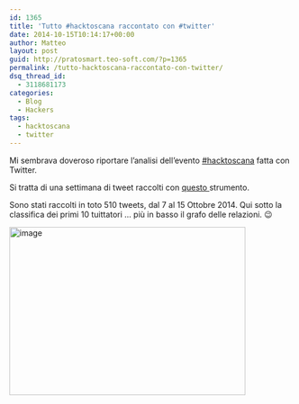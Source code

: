 ```yaml
---
id: 1365
title: 'Tutto #hacktoscana raccontato con #twitter'
date: 2014-10-15T10:14:17+00:00
author: Matteo
layout: post
guid: http://pratosmart.teo-soft.com/?p=1365
permalink: /tutto-hacktoscana-raccontato-con-twitter/
dsq_thread_id:
  - 3118681173
categories:
  - Blog
  - Hackers
tags:
  - hacktoscana
  - twitter
---
```

<p style="text-align: left;">
  Mi sembrava doveroso riportare l&#8217;analisi dell&#8217;evento <a title="#HACKTOSCANA : ha vinto la LEGO ;-)" href="http://pratosmart.teo-soft.com/hacktoscana-ha-vinto-la-lego/" target="_blank">#hacktoscana</a> fatta con Twitter.
</p>

<p style="text-align: left;">
  Si tratta di una settimana di tweet raccolti con <a href="http://tags.hawksey.info/get-tags/" target="_blank">questo </a>strumento.
</p>

<p style="text-align: left;">
  Sono stati raccolti in toto 510 tweets, dal 7 al 15 Ottobre 2014. Qui sotto la classifica dei primi 10 tuittatori &#8230; più in basso il grafo delle relazioni. 😉
</p>

[<img class=" wp-image-1366 aligncenter" src="http://pratosmart.teo-soft.com/wp-content/uploads/2014/10/image.png" alt="image" width="419" height="299" srcset="http://pratosmart.teo-soft.com/wp-content/uploads/2014/10/image-300x214.png 300w, http://pratosmart.teo-soft.com/wp-content/uploads/2014/10/image.png 399w" sizes="(max-width: 419px) 100vw, 419px" />](http://pratosmart.teo-soft.com/wp-content/uploads/2014/10/image.png)

&nbsp;

&nbsp;